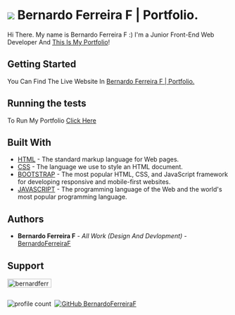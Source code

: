 # <img src="./favicon.ico"> Bernardo Ferreira F | Portfolio.

Hi There. My name is Bernardo Ferreira F :) I'm a Junior Front-End Web Developer And [This Is My Portfolio](https://bernardoferreiraf.github.io/Portfolio)!

## Getting Started

You Can Find The Live Website In [Bernardo Ferreira F | Portfolio.](https://bernardoferreiraf.github.io/Portfolio)


## Running the tests

To Run My Portfolio [Click Here](https://bernardoferreiraf.github.io/Portfolio)


## Built With

* [HTML](https://www.w3schools.com/html/default.asp) - The standard markup language for Web pages.
* [CSS](https://www.w3schools.com/css/default.asp) - The language we use to style an HTML document.
* [BOOTSTRAP](https://www.w3schools.com/css/default.asp) - The most popular HTML, CSS, and JavaScript framework for developing responsive and mobile-first websites.
* [JAVASCRIPT](https://www.w3schools.com/css/default.asp) - The programming language of the Web and the world's most popular programming language.

## Authors

* **Bernardo Ferreira F** - *All Work (Design And Devlopment)* - [BernardoFerreiraF](https://github.com/bernardoferreiraf)

## Support

<a href="https://www.buymeacoffee.com/bernardferreirf"> <img align="left" src="https://cdn.buymeacoffee.com/buttons/v2/default-yellow.png" height="20" width="100" alt="bernardferreirf" /></a>

<br>
<br />

![profile count](https://komarev.com/ghpvc/?username=bernardoferreiraf&color=blue)&nbsp;
[![GitHub BernardoFerreiraF](https://img.shields.io/github/followers/bernardoferreiraf?label=follow&style=social)](https://github.com/bernardoferreiraf)&nbsp;

